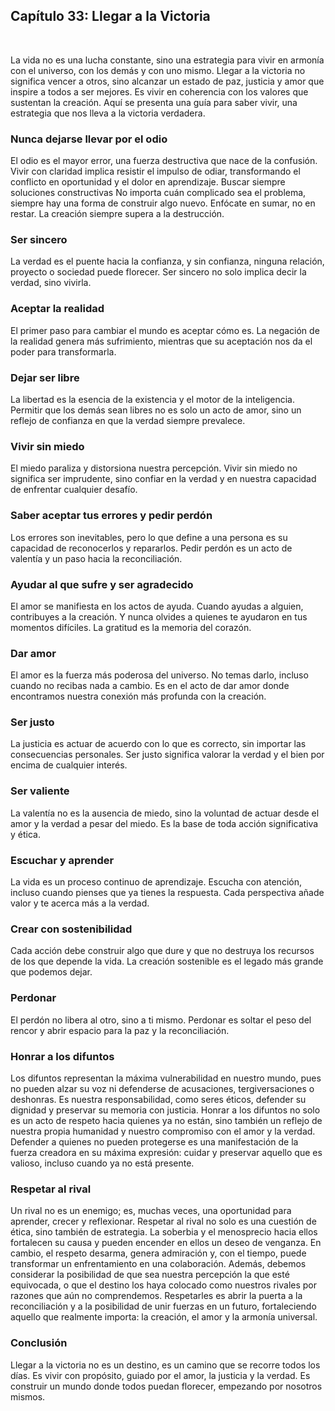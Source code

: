 ## Capítulo 33: Llegar a la Victoria
 

La vida no es una lucha constante, sino una estrategia para vivir en armonía con el universo, con los demás y con uno mismo. Llegar a la victoria no significa vencer a otros, sino alcanzar un estado de paz, justicia y amor que inspire a todos a ser mejores. Es vivir en coherencia con los valores que sustentan la creación. Aquí se presenta una guía para saber vivir, una estrategia que nos lleva a la victoria verdadera.
### Nunca dejarse llevar por el odio
El odio es el mayor error, una fuerza destructiva que nace de la confusión. Vivir con claridad implica resistir el impulso de odiar, transformando el conflicto en oportunidad y el dolor en aprendizaje.
Buscar siempre soluciones constructivas
No importa cuán complicado sea el problema, siempre hay una forma de construir algo nuevo. Enfócate en sumar, no en restar. La creación siempre supera a la destrucción.
### Ser sincero
La verdad es el puente hacia la confianza, y sin confianza, ninguna relación, proyecto o sociedad puede florecer. Ser sincero no solo implica decir la verdad, sino vivirla.
### Aceptar la realidad
El primer paso para cambiar el mundo es aceptar cómo es. La negación de la realidad genera más sufrimiento, mientras que su aceptación nos da el poder para transformarla.
### Dejar ser libre
La libertad es la esencia de la existencia y el motor de la inteligencia. Permitir que los demás sean libres no es solo un acto de amor, sino un reflejo de confianza en que la verdad siempre prevalece.
### Vivir sin miedo
El miedo paraliza y distorsiona nuestra percepción. Vivir sin miedo no significa ser imprudente, sino confiar en la verdad y en nuestra capacidad de enfrentar cualquier desafío.
### Saber aceptar tus errores y pedir perdón
Los errores son inevitables, pero lo que define a una persona es su capacidad de reconocerlos y repararlos. Pedir perdón es un acto de valentía y un paso hacia la reconciliación.
### Ayudar al que sufre y ser agradecido
El amor se manifiesta en los actos de ayuda. Cuando ayudas a alguien, contribuyes a la creación. Y nunca olvides a quienes te ayudaron en tus momentos difíciles. La gratitud es la memoria del corazón.
### Dar amor
El amor es la fuerza más poderosa del universo. No temas darlo, incluso cuando no recibas nada a cambio. Es en el acto de dar amor donde encontramos nuestra conexión más profunda con la creación.
### Ser justo
La justicia es actuar de acuerdo con lo que es correcto, sin importar las consecuencias personales. Ser justo significa valorar la verdad y el bien por encima de cualquier interés.
### Ser valiente
La valentía no es la ausencia de miedo, sino la voluntad de actuar desde el amor y la verdad a pesar del miedo. Es la base de toda acción significativa y ética.
### Escuchar y aprender
La vida es un proceso continuo de aprendizaje. Escucha con atención, incluso cuando pienses que ya tienes la respuesta. Cada perspectiva añade valor y te acerca más a la verdad.
### Crear con sostenibilidad
Cada acción debe construir algo que dure y que no destruya los recursos de los que depende la vida. La creación sostenible es el legado más grande que podemos dejar.
### Perdonar
El perdón no libera al otro, sino a ti mismo. Perdonar es soltar el peso del rencor y abrir espacio para la paz y la reconciliación.
### Honrar a los difuntos
Los difuntos representan la máxima vulnerabilidad en nuestro mundo, pues no pueden alzar su voz ni defenderse de acusaciones, tergiversaciones o deshonras. Es nuestra responsabilidad, como seres éticos, defender su dignidad y preservar su memoria con justicia. Honrar a los difuntos no solo es un acto de respeto hacia quienes ya no están, sino también un reflejo de nuestra propia humanidad y nuestro compromiso con el amor y la verdad. Defender a quienes no pueden protegerse es una manifestación de la fuerza creadora en su máxima expresión: cuidar y preservar aquello que es valioso, incluso cuando ya no está presente.
### Respetar al rival
Un rival no es un enemigo; es, muchas veces, una oportunidad para aprender, crecer y reflexionar. Respetar al rival no solo es una cuestión de ética, sino también de estrategia. La soberbia y el menosprecio hacia ellos fortalecen su causa y pueden encender en ellos un deseo de venganza. En cambio, el respeto desarma, genera admiración y, con el tiempo, puede transformar un enfrentamiento en una colaboración. Además, debemos considerar la posibilidad de que sea nuestra percepción la que esté equivocada, o que el destino los haya colocado como nuestros rivales por razones que aún no comprendemos. Respetarles es abrir la puerta a la reconciliación y a la posibilidad de unir fuerzas en un futuro, fortaleciendo aquello que realmente importa: la creación, el amor y la armonía universal.

### Conclusión
Llegar a la victoria no es un destino, es un camino que se recorre todos los días. Es vivir con propósito, guiado por el amor, la justicia y la verdad. Es construir un mundo donde todos puedan florecer, empezando por nosotros mismos.
